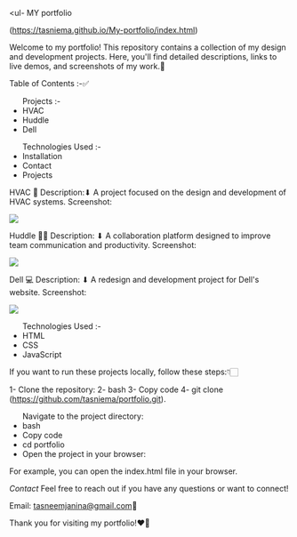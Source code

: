 <ul- MY portfolio

(https://tasniema.github.io/My-portfolio/index.html)

Welcome to my portfolio! This repository contains a collection of my design and development projects. Here, you'll find detailed descriptions, links to live demos, and screenshots of my work.💯

Table of Contents :-✅

<ul>Projects :-

  <li>HVAC</li> 
  <li>Huddle</li> 
  <li>Dell</li> 

   </ul>
<ul>Technologies Used :-
 <li> Installation</li>
 <li> Contact</li>
 <li> Projects</li>
  
</ul>
  
HVAC 📌
Description:⬇
A project focused on the design and development of HVAC systems.
Screenshot:

<img src ="https://tse1.mm.bing.net/th?id=OIP.x6QNfP4eBNKOeoYwH23s2QHaE7&pid=Api&P=0&h=220">

Huddle ✌🏻
Description: ⬇
A collaboration platform designed to improve team communication and productivity.
Screenshot:

<img src ="https://tse3.explicit.bing.net/th?id=OIP.HCRCQv8FE0psxN_i-4TcPwHaD3&pid=Api&P=0&h=220">

Dell 💻
Description: ⬇
A redesign and development project for Dell's website.
Screenshot:

<img src ="https://tse2.mm.bing.net/th?id=OIP.NP12wbK-M0fWeUEOoz18nAHaEZ&pid=Api&P=0&h=220">

<ul>Technologies Used :-
<li>HTML</li>
<li>CSS</li>
<li>JavaScript</li>

</ul>

  
If you want to run these projects locally, follow these steps:👇🏻

1- Clone the repository:
2- bash
3- Copy code
4- git clone (https://github.com/tasniema/portfolio.git).

<ul>Navigate to the project directory:
<li>bash</li>
<li>Copy code</li>
<li> cd portfolio</li>
<li>Open the project in your browser:</li>

</ul>
For example, you can open the index.html file in your browser.

*Contact*
Feel free to reach out if you have any questions or want to connect!

Email: tasneemjanina@gmail.com📲

Thank you for visiting my portfolio!❤🤩
